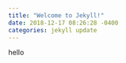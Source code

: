 ```yaml
---
title: "Welcome to Jekyll!"
date: 2018-12-17 08:26:28 -0400
categories: jekyll update
---
```


hello
